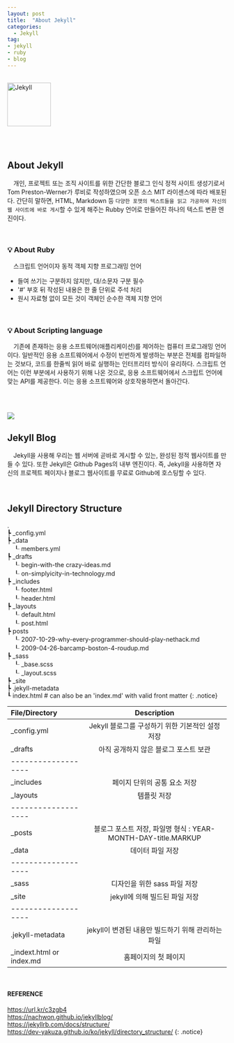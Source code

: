 ```yaml
---
layout: post
title:  "About Jekyll"
categories:
  - Jekyll
tag:
- jekyll 
- ruby
- blog
---
```


<br><img src="{{ site.url }}/images/jekyll-icon.png" alt="Jekyll" height="100">

<br><br>

## About Jekyll

　개인, 프로젝트 또는 조직 사이트를 위한 간단한 블로그 인식 정적 사이트 생성기로서 Tom Preston-Werner가 루비로 작성하였으며 오픈 소스 MIT 라이센스에 따라 배포된다. 간단히 말하면, HTML, Markdown 등 `다양한 포맷의 텍스트들을 읽고 가공하여 자신의 웹 사이트에 바로 게시`할 수 있게 해주는 Rubby 언어로 만들어진 하나의 텍스트 변환 엔진이다.

<br>

### 💡 About Ruby

　스크립트 언어이자 동적 객체 지향 프로그래밍 언어

* 들여 쓰기는 구분하지 않지만, 대/소문자 구분 필수
* '#' 부호 뒤 작성된 내용은 한 줄 단위로 주석 처리
* 원시 자료형 없이 모든 것이 객체인 순수한 객체 지향 언어

<br>

### 💡 About Scripting language

　기존에 존재하는 응용 소프트웨어(애플리케이션)를 제어하는 컴퓨터 프로그래밍 언어이다. 일반적인 응용 소프트웨어에서 수정이 빈번하게 발생하는 부분은 전체를 컴파일하는 것보다, 코드를 한줄씩 읽어 바로 실행하는 인터프리터 방식이 유리하다. 스크립트 언어는 이런 부분에서 사용하기 위해 나온 것으로, 응용 소프트웨어에서 스크립트 언어에 맞는 API를 제공한다. 이는 응용 소프트웨어와 상호작용하면서 돌아간다.

<br><br>

<img src="{{ site.url }}/images/Git-Jekyll.png">

<br>

## Jekyll Blog

 　Jekyll을 사용해 우리는 웹 서버에 곧바로 게시할 수 있는, 완성된 정적 웹사이트를 만들 수 있다. 또한 Jekyll은 Github Pages의 내부 엔진이다. 즉, Jekyll을 사용하면 자신의 프로젝트 페이지나 블로그 웹사이트를 무료로 Github에 호스팅할 수 있다.

<br>

## Jekyll Directory Structure

. <br>
┡ _config.yml <br>
┡ _data <br>
　┖ members.yml <br>
┡ _drafts <br>
　┖ begin-with-the crazy-ideas.md <br>
　┖ on-simplyicity-in-technology.md <br>
┡ _includes <br>
　┖ footer.html <br>
　┖ header.html <br>
┡ _layouts <br>
　┖ default.html <br>
　┖ post.html <br>
┡ posts <br>
　┖ 2007-10-29-why-every-programmer-should-play-nethack.md <br>
　┖ 2009-04-26-barcamp-boston-4-roudup.md <br>
┡ _sass <br>
　┖ _base.scss <br>
　┖ _layout.scss <br>
┡ _site <br>
┡ .jekyll-metadata <br>
┖ index.html # can also be an 'index.md' with valid front matter
{: .notice}

| File/Directory | Description |
|:--------|:-------:|
| _config.yml   | Jekyll 블로그를 구성하기 위한 기본적인 설정 저장   |
| _drafts   | 아직 공개하지 않은 블로그 포스트 보관   |
|-------------------|
| _includes   | 페이지 단위의 공통 요소 저장   |
| _layouts   | 템플릿 저장   |
|-------------------|
| _posts   | 블로그 포스트 저장, 파일명 형식 : YEAR-MONTH-DAY-title.MARKUP   |
| _data   | 데이터 파일 저장   |
|-------------------|
| _sass   | 디자인을 위한 sass 파일 저장   |
| _site   | jekyll에 의해 빌드된 파일 저장   |
|-------------------|
| .jekyll-metadata   | jekyll이 변경된 내용만 빌드하기 위해 관리하는 파일   |
| _indext.html or index.md   | 홈페이지의 첫 페이지   |

<br>

#### REFERENCE
https://url.kr/c3zgb4 <br>
https://nachwon.github.io/jekyllblog/ <br>
https://jekyllrb.com/docs/structure/ <br>
https://dev-yakuza.github.io/ko/jekyll/directory_structure/
{: .notice}
